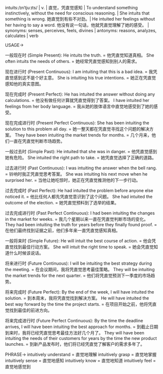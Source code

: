 intuits:/ɪnˈtjuːɪts/ | v. | 直觉，凭直觉感知 | To understand something instinctively, without the need for conscious reasoning. | She intuits that something is wrong. 她直觉到有些不对劲。| He intuited her feelings without her having to say a word.  他没有说一句话，他就凭直觉理解了她的感受。 | synonyms: senses, perceives, feels, divines | antonyms: reasons, analyzes, calculates | verb

USAGE->

一般现在时 (Simple Present):
He intuits the truth. = 他凭直觉知道真相。
She often intuits the needs of others. = 她经常凭直觉感知到别人的需求。

现在进行时 (Present Continuous):
I am intuiting that this is a bad idea. = 我凭直觉感到这不是个好主意。
She is intuiting his true intentions. = 她正在凭直觉感知他的真实意图。

现在完成时 (Present Perfect):
He has intuited the answer without doing any calculations. = 他没有做任何计算就凭直觉得到了答案。
I have intuited her feelings from her body language. = 我从她的肢体语言中直觉地感受到了她的感受。

现在完成进行时 (Present Perfect Continuous):
She has been intuiting the solution to this problem all day. = 她一整天都在凭直觉寻找这个问题的解决方案。
They have been intuiting the market trends for months. = 几个月来，他们一直在凭直觉判断市场趋势。

一般过去时 (Simple Past):
He intuited that she was in danger. = 他凭直觉感到她有危险。
She intuited the right path to take. = 她凭直觉选择了正确的道路。

过去进行时 (Past Continuous):
I was intuiting the answer when the bell rang. = 铃响时我正凭直觉思考答案。
She was intuiting his next move when he surprised her. = 当他让她吃惊时，她正在凭直觉推测他的下一步行动。

过去完成时 (Past Perfect):
He had intuited the problem before anyone else noticed it. = 他比任何人都先凭直觉意识到了这个问题。
She had intuited the outcome of the election. = 她凭直觉预料到了选举的结果。

过去完成进行时 (Past Perfect Continuous):
I had been intuiting the changes in the market for weeks. = 我几个星期以来一直在凭直觉判断市场的变化。
They had been intuiting the truth for years before they finally found proof. = 在他们最终找到证据之前，他们多年来一直凭直觉感知真相。

一般将来时 (Simple Future):
He will intuit the best course of action. = 他会凭直觉找到最佳行动方案。
She will intuit the right time to speak. = 她会凭直觉知道什么时候该说话。

将来进行时 (Future Continuous):
I will be intuiting the best strategy during the meeting. = 在会议期间，我将凭直觉思考最佳策略。
They will be intuiting the market trends for the next quarter. = 他们将凭直觉预测下一季度的市场趋势。

将来完成时 (Future Perfect):
By the end of the week, I will have intuited the solution. = 到本周末，我将凭直觉找到解决方案。
He will have intuited the best way forward by the time the project starts. = 在项目开始之前，他将凭直觉找到最佳的前进方向。

将来完成进行时 (Future Perfect Continuous):
By the time the deadline arrives, I will have been intuiting the best approach for months. = 到截止日期到来时，我将已经凭直觉思考最佳方法好几个月了。
They will have been intuiting the needs of their customers for years by the time the new product launches. = 到新产品发布时，他们将已经凭直觉了解客户的需求多年了。

PHRASE->
intuitively understand = 直觉地理解
intuitively grasp = 直觉地掌握
intuitively sense = 直觉地感知
intuitively know = 直觉地知道
intuitively feel = 直觉地感觉到
